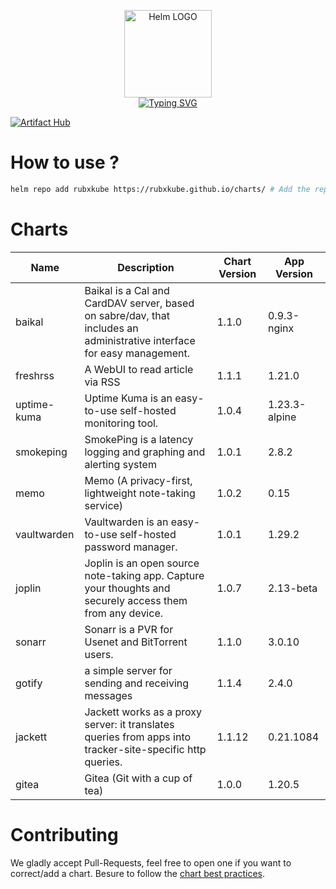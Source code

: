 <p align="center">
    <img src="https://helm.sh/img/helm.svg" width="140px" alt="Helm LOGO"/>
    <br>
    <a href="https://rubxkube.github.io/charts/"><img src="https://readme-typing-svg.herokuapp.com?font=Fira+Code&pause=1000&color=0F1689&background=FFFFFF00&center=true&vCenter=true&width=435&lines=QJOLY's+Chart+Repository;rubxkube.github.io%2Fhelm-charts;+Feel+free+to+contribute" alt="Typing SVG" /></a>
</p>

[![Artifact Hub](https://img.shields.io/endpoint?url=https://artifacthub.io/badge/repository/rubxkube)](https://artifacthub.io/packages/search?repo=rubxkube)

# How to use ? 

```bash
helm repo add rubxkube https://rubxkube.github.io/charts/ # Add the repo to your helm
```

# Charts

| Name  | Description | Chart Version | App Version |
|-------|-------------|---------------|-------------|
| baikal | Baikal is a Cal and CardDAV server, based on sabre/dav, that includes an administrative interface for easy management. | 1.1.0 | 0.9.3-nginx |
| freshrss | A WebUI to read article via RSS | 1.1.1 | 1.21.0 |
| uptime-kuma | Uptime Kuma is an easy-to-use self-hosted monitoring tool. | 1.0.4 | 1.23.3-alpine |
| smokeping | SmokePing is a latency logging and graphing and alerting system | 1.0.1 | 2.8.2 |
| memo | Memo (A privacy-first, lightweight note-taking service) | 1.0.2 | 0.15 |
| vaultwarden | Vaultwarden is an easy-to-use self-hosted password manager. | 1.0.1 | 1.29.2 |
| joplin | Joplin is an open source note-taking app. Capture your thoughts and securely access them from any device. | 1.0.7 | 2.13-beta |
| sonarr | Sonarr is a PVR for Usenet and BitTorrent users. | 1.1.0 | 3.0.10 |
| gotify | a simple server for sending and receiving messages | 1.1.4 | 2.4.0 |
| jackett | Jackett works as a proxy server: it translates queries from apps into tracker-site-specific http queries. | 1.1.12 | 0.21.1084 |
| gitea | Gitea (Git with a cup of tea) | 1.0.0 | 1.20.5 |


# Contributing 

We gladly accept Pull-Requests, feel free to open one if you want to correct/add a chart. Besure to follow the [chart best practices](https://helm.sh/docs/chart_best_practices/).
